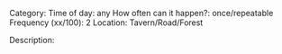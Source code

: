Category: 
Time of day: any
How often can it happen?: once/repeatable
Frequency (xx/100): 2
Location: Tavern/Road/Forest

Description:

